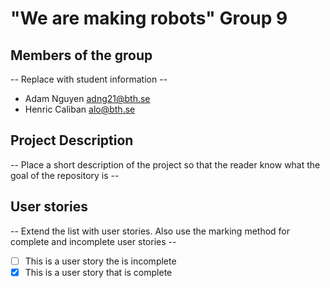 # "We are making robots" Group 9 

## Members of the group
-- Replace with student information --
* Adam Nguyen adng21@bth.se
* Henric Caliban alo@bth.se

## Project Description
-- Place a short description of the project so that the reader know what the goal of the repository is --

## User stories
-- Extend the list with user stories. Also use the marking method for complete and incomplete user stories --

- [ ] This is a user story the is incomplete 
- [X] This is a user story that is complete